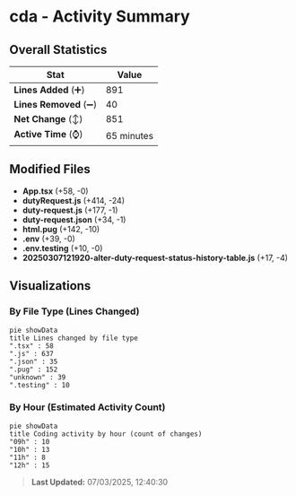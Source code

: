 # cda - Activity Summary 

## Overall Statistics

| Stat                   | Value                                                             |
| ---------------------- | ----------------------------------------------------------------- |
| **Lines Added** (➕)   | 891                                          |
| **Lines Removed** (➖) | 40                                        |
| **Net Change** (↕)    | 851                |
| **Active Time** (⌚)   | 65 minutes |


## Modified Files
- **App.tsx** (+58, -0)
- **dutyRequest.js** (+414, -24)
- **duty-request.js** (+177, -1)
- **duty-request.json** (+34, -1)
- **html.pug** (+142, -10)
- **.env** (+39, -0)
- **.env.testing** (+10, -0)
- **20250307121920-alter-duty-request-status-history-table.js** (+17, -4)

## Visualizations

### By File Type (Lines Changed)

```mermaid
pie showData
title Lines changed by file type
".tsx" : 58
".js" : 637
".json" : 35
".pug" : 152
"unknown" : 39
".testing" : 10
```

### By Hour (Estimated Activity Count)

```mermaid
pie showData
title Coding activity by hour (count of changes)
"09h" : 10
"10h" : 13
"11h" : 8
"12h" : 15
```


> **Last Updated:** 07/03/2025, 12:40:30